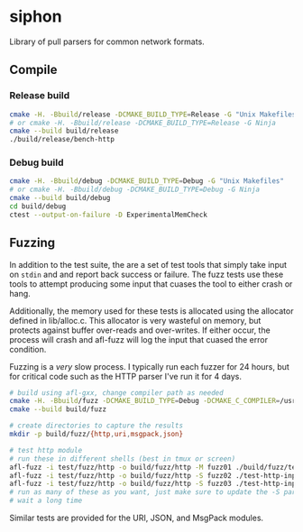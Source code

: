 # siphon

Library of pull parsers for common network formats.

## Compile

### Release build

```bash
cmake -H. -Bbuild/release -DCMAKE_BUILD_TYPE=Release -G "Unix Makefiles"
# or cmake -H. -Bbuild/release -DCMAKE_BUILD_TYPE=Release -G Ninja
cmake --build build/release
./build/release/bench-http
```

### Debug build

```bash
cmake -H. -Bbuild/debug -DCMAKE_BUILD_TYPE=Debug -G "Unix Makefiles"
# or cmake -H. -Bbuild/debug -DCMAKE_BUILD_TYPE=Debug -G Ninja
cmake --build build/debug
cd build/debug
ctest --output-on-failure -D ExperimentalMemCheck
```

## Fuzzing

In addition to the test suite, the are a set of test tools that simply take
input on `stdin` and and report back success or failure. The fuzz tests use
these tools to attempt producing some input that cuases the tool to either
crash or hang.

Additionally, the memory used for these tests is allocated using the allocator
defined in lib/alloc.c. This allocator is very wasteful on memory, but protects
against buffer over-reads and over-writes. If either occur, the process will
crash and afl-fuzz will log the input that cuased the error condition.

Fuzzing is a *very* slow process. I typically run each fuzzer for 24 hours, but
for critical code such as the HTTP parser I've run it for 4 days.

```bash
# build using afl-gxx, change compiler path as needed
cmake -H. -Bbuild/fuzz -DCMAKE_BUILD_TYPE=Debug -DCMAKE_C_COMPILER=/usr/local/bin/afl-gcc
cmake --build build/fuzz

# create directories to capture the results
mkdir -p build/fuzz/{http,uri,msgpack,json}

# test http module
# run these in different shells (best in tmux or screen)
afl-fuzz -i test/fuzz/http -o build/fuzz/http -M fuzz01 ./build/fuzz/test-http-input
afl-fuzz -i test/fuzz/http -o build/fuzz/http -S fuzz02 ./test-http-input
afl-fuzz -i test/fuzz/http -o build/fuzz/http -S fuzz03 ./test-http-input
# run as many of these as you want, just make sure to update the -S parameter
# wait a long time
```

Similar tests are provided for the URI, JSON, and MsgPack modules.

